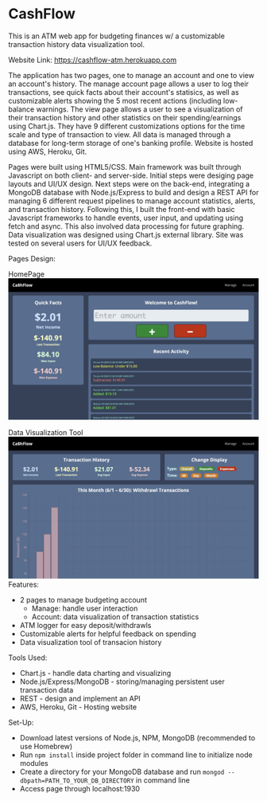 # CashFlow

This is an ATM web app for budgeting finances w/ a customizable transaction history data visualization tool.

Website Link: https://cashflow-atm.herokuapp.com

The application has two pages, one to manage an account and one to view an account's history. The manage account page allows a user to log their transactions, see quick facts about their account's statisics, as well as customizable alerts showing the 5 most recent actions (including low-balance warnings. The view page allows a user to see a visualization of their transaction history and other statistics on their spending/earnings using Chart.js. They have 9 different customizations options for the time scale and type of transaction to view. All data is managed through a database for long-term storage of one's banking profile. Website is hosted using AWS, Heroku, Git.

Pages were built using HTML5/CSS. Main framework was built through Javascript on both client- and server-side. Initial steps were desiging page layouts and UI/UX design. Next steps were on the back-end, integrating a MongoDB database with Node.js/Express to build and design a REST API for managing 6 different request pipelines to manage account statistics, alerts, and transaction history. Following this, I built the front-end with basic Javascript frameworks to handle events, user input, and updating using fetch and async. This also involved data processing for future graphing. Data visualization was designed using Chart.js external library. Site was tested on several users for UI/UX feedback.

Pages Design:

  HomePage
  ![Screenshot](Homepage.jpg)
  
  Data Visualization Tool
  ![Screenshot](Graph.jpg)
Features:
- 2 pages to manage budgeting account
  - Manage: handle user interaction
  - Account: data visualization of transaction statistics
- ATM logger for easy deposit/withdrawls
- Customizable alerts for helpful feedback on spending
- Data visualization tool of transacion history

Tools Used:
- Chart.js - handle data charting and visualizing
- Node.js/Express/MongoDB - storing/managing persistent user transaction data
- REST - design and implement an API
- AWS, Heroku, Git - Hosting website

Set-Up:
- Download latest versions of Node.js, NPM, MongoDB (recommended to use Homebrew)
- Run `npm install` inside project folder in command line to initialize node modules
- Create a directory for your MongoDB database and run `mongod --dbpath=PATH_TO_YOUR_DB_DIRECTORY` in command line 
- Access page through localhost:1930

